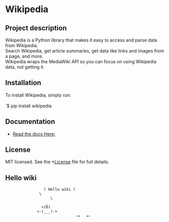 # Wikipedia

## Project description
Wikipedia is a Python library that makes it easy to access and parse data from Wikipedia.<br />
Search Wikipedia, get article summaries, get data like links and images from a page, and more.<br /> 
Wikipedia wraps the MediaWiki API so you can focus on using Wikipedia data, not getting it.<br />

## Installation
To install Wikipedia, simply run:<br /><br />
`$ pip install wikipedia

## Documentation
* [Read the docs Here:](https://wikipedia.readthedocs.org/en/latest/.)

## License
MIT licensed. See the *[License](https://github.com/goldsmith/Wikipedia/blob/master/LICENSE) file for full details.

## Hello wiki
                     ( Hello wiki )
				   \
			            \
				      _
				    <(0)
				  <-(___)->
                                   -=   =-
